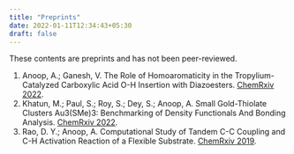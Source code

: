 ```yaml
---
title: "Preprints"
date: 2022-01-11T12:34:43+05:30
draft: false
---
```


These contents are preprints and has not been peer-reviewed.

1.  Anoop, A.; Ganesh, V. The Role of Homoaromaticity in the
Tropylium-Catalyzed Carboxylic Acid O-H Insertion with Diazoesters. [ChemRxiv
2022](https://chemrxiv.org/engage/chemrxiv/article-details/61daba2b828c2f7bc6dca4f0).
1.  Khatun, M.; Paul, S.; Roy, S.; Dey, S.; Anoop, A. Small Gold-Thiolate
Clusters Au3(SMe)3: Benchmarking of Density Functionals And Bonding Analysis.
[ChemRxiv 2022](https://chemrxiv.org/engage/chemrxiv/article-details/61d96ed0a16050412098e887).
1.  Rao, D. Y.; Anoop, A. Computational Study of Tandem C-C Coupling and C-H
Activation Reaction of a Flexible Substrate. [ChemRxiv 2019](https://chemrxiv.org/engage/chemrxiv/article-details/60c741a84c891933cead2324).
